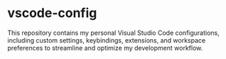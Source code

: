 # vscode-config
This repository contains my personal Visual Studio Code configurations, including custom settings, keybindings, extensions, and workspace preferences to streamline and optimize my development workflow.

